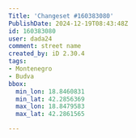 ```yaml
---
Title: 'Changeset #160383080'
PublishDate: 2024-12-19T08:43:48Z
id: 160383080
user: dada24
comment: street name
created_by: iD 2.30.4
tags:
- Montenegro
- Budva
bbox:
  min_lon: 18.8460831
  min_lat: 42.2856369
  max_lon: 18.8479583
  max_lat: 42.2861565

---
```

